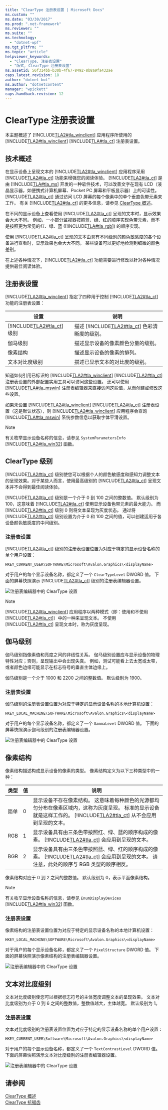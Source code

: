```yaml
---
title: "ClearType 注册表设置 | Microsoft Docs"
ms.custom: ""
ms.date: "03/30/2017"
ms.prod: ".net-framework"
ms.reviewer: ""
ms.suite: ""
ms.technology: 
  - "dotnet-wpf"
ms.tgt_pltfrm: ""
ms.topic: "article"
helpviewer_keywords: 
  - "ClearType, 注册表设置"
  - "版式, ClearType 注册表设置"
ms.assetid: 56f314bb-b30b-4f67-8492-8b8a9fa432ae
caps.latest.revision: 18
author: "dotnet-bot"
ms.author: "dotnetcontent"
manager: "wpickett"
caps.handback.revision: 12
---
```

# ClearType 注册表设置
本主题概述了 [!INCLUDE[TLA2#tla_winclient](../../../../includes/tla2sharptla-winclient-md.md)] 应用程序所使用的 [!INCLUDE[TLA2#tla_winclient](../../../../includes/tla2sharptla-winclient-md.md)] [!INCLUDE[TLA#tla_ct](../../../../includes/tlasharptla-ct-md.md)] 注册表设置。  
  
   
  
<a name="overview"></a>   
## 技术概述  
 在显示设备上呈现文本的 [!INCLUDE[TLA2#tla_winclient](../../../../includes/tla2sharptla-winclient-md.md)] 应用程序采用 [!INCLUDE[TLA2#tla_ct](../../../../includes/tla2sharptla-ct-md.md)] 功能来增强您的阅读体验。  [!INCLUDE[TLA2#tla_ct](../../../../includes/tla2sharptla-ct-md.md)] 是由 [!INCLUDE[TLA#tla_ms](../../../../includes/tlasharptla-ms-md.md)] 开发的一种软件技术，可以改善文字在现有 LCD（液晶显示器，如便携式计算机屏幕、Pocket PC 屏幕和平板显示器）上的可读性。  [!INCLUDE[TLA2#tla_ct](../../../../includes/tla2sharptla-ct-md.md)] 通过访问 LCD 屏幕的每个像素中的单个垂直色带元素来工作。  有关 [!INCLUDE[TLA2#tla_ct](../../../../includes/tla2sharptla-ct-md.md)] 的更多信息，请参见 [ClearType 概述](../../../../docs/framework/wpf/advanced/cleartype-overview.md)。  
  
 在不同的显示设备上查看使用 [!INCLUDE[TLA2#tla_ct](../../../../includes/tla2sharptla-ct-md.md)] 呈现的文本时，显示效果会大大不同。  例如，一小部分监视器按照蓝、绿、红的顺序实现色带元素，而不是按照更为常见的红、绿、蓝 \([!INCLUDE[TLA#tla_rgb](../../../../includes/tlasharptla-rgb-md.md)]\) 的顺序实现。  
  
 使用 [!INCLUDE[TLA2#tla_ct](../../../../includes/tla2sharptla-ct-md.md)] 呈现的文本由具有不同级别的颜色敏感度的各个设备进行查看时，显示效果也会大大不同。  某些设备可以更好地检测到细微的颜色差别。  
  
 在上述各种情况下，[!INCLUDE[TLA2#tla_ct](../../../../includes/tla2sharptla-ct-md.md)] 功能需要进行修改以针对各种情况提供最佳阅读体验。  
  
<a name="registry_settings"></a>   
## 注册表设置  
 [!INCLUDE[TLA2#tla_winclient](../../../../includes/tla2sharptla-winclient-md.md)] 指定了四种用于控制 [!INCLUDE[TLA2#tla_ct](../../../../includes/tla2sharptla-ct-md.md)] 功能的注册表设置：  
  
|设置|说明|  
|--------|--------|  
|[!INCLUDE[TLA2#tla_ct](../../../../includes/tla2sharptla-ct-md.md)] 级别|描述 [!INCLUDE[TLA2#tla_ct](../../../../includes/tla2sharptla-ct-md.md)] 色彩清晰度的级别。|  
|伽马级别|描述显示设备的像素颜色分量的级别。|  
|像素结构|描述显示设备的像素的排列。|  
|文本对比度级别|描述已显示文本的对比度的级别。|  
  
 知道如何引用已标识的 [!INCLUDE[TLA2#tla_winclient](../../../../includes/tla2sharptla-winclient-md.md)] [!INCLUDE[TLA2#tla_ct](../../../../includes/tla2sharptla-ct-md.md)] 注册表设置的外部配置实用工具可以访问这些设置。  还可以使用 [!INCLUDE[TLA#tla_mswin](../../../../includes/tlasharptla-mswin-md.md)] 注册表编辑器来直接访问这些值，从而创建或修改这些设置。  
  
 如果未设置 [!INCLUDE[TLA2#tla_winclient](../../../../includes/tla2sharptla-winclient-md.md)] [!INCLUDE[TLA2#tla_ct](../../../../includes/tla2sharptla-ct-md.md)] 注册表设置（这是默认状态），则 [!INCLUDE[TLA2#tla_winclient](../../../../includes/tla2sharptla-winclient-md.md)] 应用程序会查询 [!INCLUDE[TLA#tla_mswin](../../../../includes/tlasharptla-mswin-md.md)] 系统参数信息以获取字体平滑设置。  
  
> [!NOTE]
>  有关枚举显示设备名称的信息，请参见 `SystemParametersInfo` [!INCLUDE[TLA2#tla_win32](../../../../includes/tla2sharptla-win32-md.md)] 函数。  
  
<a name="ClearType_level"></a>   
## ClearType 级别  
 [!INCLUDE[TLA2#tla_ct](../../../../includes/tla2sharptla-ct-md.md)] 级别使您可以根据个人的颜色敏感度和感知力调整文本的呈现效果。对于某些人而言，使用最高级别的 [!INCLUDE[TLA2#tla_ct](../../../../includes/tla2sharptla-ct-md.md)] 呈现文本并不会得到最佳阅读体验。  
  
 [!INCLUDE[TLA2#tla_ct](../../../../includes/tla2sharptla-ct-md.md)] 级别是一个介于 0 到 100 之间的整数值。  默认级别为 100，这意味着 [!INCLUDE[TLA2#tla_ct](../../../../includes/tla2sharptla-ct-md.md)] 使用显示设备色带元素的最大能力。  而 [!INCLUDE[TLA2#tla_ct](../../../../includes/tla2sharptla-ct-md.md)] 级别 0 则将文本呈现为灰度状态。  通过将 [!INCLUDE[TLA2#tla_ct](../../../../includes/tla2sharptla-ct-md.md)] 级别设置为介于 0 和 100 之间的值，可以创建适用于各设备颜色敏感度的中间级别。  
  
### 注册表设置  
 [!INCLUDE[TLA2#tla_ct](../../../../includes/tla2sharptla-ct-md.md)] 级别的注册表设置位置为对应于特定的显示设备名称的单个用户设置：  
  
 `HKEY_CURRENT_USER\SOFTWARE\Microsoft\Avalon.Graphics\<displayName>`  
  
 对于用户的每个显示设备名称，都定义了一个 `ClearTypeLevel` DWORD 值。  下面的屏幕快照演示 [!INCLUDE[TLA2#tla_ct](../../../../includes/tla2sharptla-ct-md.md)] 级别的注册表编辑器设置。  
  
 ![注册表编辑器中的 ClearType 设置](../../../../docs/framework/wpf/advanced/media/cleartyperegistry01.png "ClearTypeRegistry01")  
  
> [!NOTE]
>  [!INCLUDE[TLA2#tla_winclient](../../../../includes/tla2sharptla-winclient-md.md)] 应用程序以两种模式（即：使用和不使用 [!INCLUDE[TLA2#tla_ct](../../../../includes/tla2sharptla-ct-md.md)]）中的一种来呈现文本。  不使用 [!INCLUDE[TLA2#tla_ct](../../../../includes/tla2sharptla-ct-md.md)] 呈现文本时，称为灰度呈现。  
  
<a name="gamma_level"></a>   
## 伽马级别  
 伽马级别指像素值和亮度之间的非线性关系。  伽马级别设置应与显示设备的物理特性对应；否则，呈现输出中会出现失真。  例如，测试可能看上去太宽或太窄，或者颜色边缘可能显示在标志符号的垂直主体边缘上。  
  
 伽马级别是一个介于 1000 和 2200 之间的整数值。  默认级别为 1900。  
  
### 注册表设置  
 伽马级别的注册表设置位置为对应于特定的显示设备名称的本地计算机设置：  
  
 `HKEY_LOCAL_MACHINE\SOFTWARE\Microsoft\Avalon.Graphics\<displayName>`  
  
 对于用户的每个显示设备名称，都定义了一个 `GammaLevel` DWORD 值。  下面的屏幕快照演示伽马级别的注册表编辑器设置。  
  
 ![注册表编辑器中的 ClearType 设置](../../../../docs/framework/wpf/advanced/media/cleartyperegistry02.png "ClearTypeRegistry02")  
  
<a name="pixel_structure"></a>   
## 像素结构  
 像素结构描述构成显示设备的像素的类型。  像素结构定义为以下三种类型中的一种：  
  
|类型|值|说明|  
|--------|-------|--------|  
|简单|0|显示设备不存在像素结构。  这意味着每种颜色的光源都均匀分布在像素区域内，这称为灰度呈现。  标准的显示设备就是这样工作的。  [!INCLUDE[TLA2#tla_ct](../../../../includes/tla2sharptla-ct-md.md)] 从不会应用到呈现的文本。|  
|RGB|1|显示设备具有由三条色带按照红、绿、蓝的顺序构成的像素。  [!INCLUDE[TLA2#tla_ct](../../../../includes/tla2sharptla-ct-md.md)] 会应用到呈现的文本。|  
|BGR|2|显示设备具有由三条色带按照蓝、绿、红的顺序构成的像素。  [!INCLUDE[TLA2#tla_ct](../../../../includes/tla2sharptla-ct-md.md)] 会应用到呈现的文本。  请注意，此处的顺序与 RGB 类型的顺序相反。|  
  
 像素结构对应于 0 到 2 之间的整数值。  默认级别为 0，表示平面像素结构。  
  
> [!NOTE]
>  有关枚举显示设备名称的信息，请参见 `EnumDisplayDevices` [!INCLUDE[TLA2#tla_win32](../../../../includes/tla2sharptla-win32-md.md)] 函数。  
  
### 注册表设置  
 像素结构的注册表设置位置为对应于特定的显示设备名称的本地计算机设置：  
  
 `HKEY_LOCAL_MACHINE\SOFTWARE\Microsoft\Avalon.Graphics\<displayName>`  
  
 对于用户的每个显示设备名称，都定义了一个 `PixelStructure` DWORD 值。  下面的屏幕快照演示像素结构的注册表编辑器设置。  
  
 ![注册表编辑器中的 ClearType 设置](../../../../docs/framework/wpf/advanced/media/cleartyperegistry02.png "ClearTypeRegistry02")  
  
<a name="text_contrast_level"></a>   
## 文本对比度级别  
 文本对比度级别使您可以根据标志符号的主体宽度调整文本的呈现效果。  文本对比度级别为介于 0 到 6 之间的整数值，整数值越大，主体越宽。  默认级别为 1。  
  
### 注册表设置  
 文本对比度级别的注册表设置位置为对应于特定的显示设备名称的单个用户设置：  
  
 `HKEY_CURRENT_USER\Software\Microsoft\Avalon.Graphics\<displayName>`  
  
 对于用户的每个显示设备名称，都定义了一个 `TextContrastLevel` DWORD 值。  下面的屏幕快照演示文本对比度级别的注册表编辑器设置。  
  
 ![注册表编辑器中的 ClearType 设置](../../../../docs/framework/wpf/advanced/media/cleartyperegistry01.png "ClearTypeRegistry01")  
  
## 请参阅  
 [ClearType 概述](../../../../docs/framework/wpf/advanced/cleartype-overview.md)   
 [ClearType 抗锯齿](_win32_ClearType_Antialiasing)
